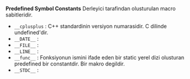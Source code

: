 **Predefined Symbol Constants**
Derleyici tarafindan olusturulan macro sabitleridir.

* `__cplusplus` : C++ standardinin versiyon numarasidir. C dilinde undefined'dir.
* `__DATE__` :
* `__FILE__` :
* `__LINE__` :
* `__func__` : Fonksiyonun ismini ifade eden bir static yerel dizi olusturan predefined bir constantdir. Bir makro degildir.  
* `__STDC__` :